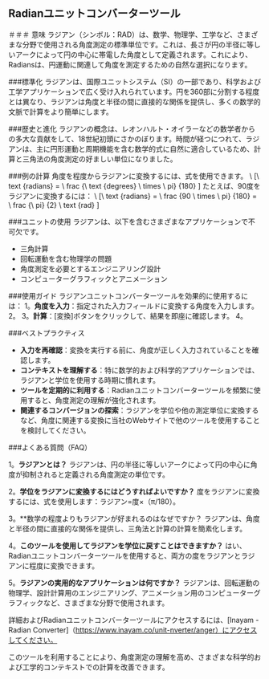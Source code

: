 ## Radianユニットコンバーターツール

＃＃＃ 意味
ラジアン（シンボル：RAD）は、数学、物理学、工学など、さまざまな分野で使用される角度測定の標準単位です。これは、長さが円の半径に等しいアークによって円の中心に帯電した角度として定義されます。これにより、Radiansは、円運動に関連して角度を測定するための自然な選択になります。

###標準化
ラジアンは、国際ユニットシステム（SI）の一部であり、科学および工学アプリケーションで広く受け入れられています。円を360部に分割する程度とは異なり、ラジアンは角度と半径の間に直接的な関係を提供し、多くの数学的文脈で計算をより簡単にします。

###歴史と進化
ラジアンの概念は、レオンハルト・オイラーなどの数学者からの多大な貢献をして、18世紀初頭にさかのぼります。時間が経つにつれて、ラジアンは、主に円形運動と周期機能を含む数学的式に自然に適合しているため、計算と三角法の角度測定の好ましい単位になりました。

###例の計算
角度を程度からラジアンに変換するには、式を使用できます。
\ [\ text {radians} = \ frac {\ text {degrees} \ times \ pi} {180} \]
たとえば、90度をラジアンに変換するには：
\ [\ text {radians} = \ frac {90 \ times \ pi} {180} = \ frac {\ pi} {2} \ text {rad} \]

###ユニットの使用
ラジアンは、以下を含むさまざまなアプリケーションで不可欠です。
- 三角計算
- 回転運動を含む物理学の問題
- 角度測定を必要とするエンジニアリング設計
- コンピューターグラフィックとアニメーション

###使用ガイド
ラジアンユニットコンバーターツールを効果的に使用するには：
1。**角度を入力**：指定された入力フィールドに変換する角度を入力します。
2。
3。**計算**：[変換]ボタンをクリックして、結果を即座に確認します。
4。

###ベストプラクティス
- **入力を再確認**：変換を実行する前に、角度が正しく入力されていることを確認します。
- **コンテキストを理解する**：特に数学的および科学的アプリケーションでは、ラジアンと学位を使用する時期に慣れます。
- **ツールを定期的に利用する**：Radianユニットコンバーターツールを頻繁に使用すると、角度測定の理解が強化されます。
- **関連するコンバージョンの探索**：ラジアンを学位や他の測定単位に変換するなど、角度に関連する変換に当社のWebサイトで他のツールを使用することを検討してください。

###よくある質問（FAQ）

1。**ラジアンとは？**
ラジアンは、円の半径に等しいアークによって円の中心に角度が抑制されると定義される角度測定の単位です。

2。**学位をラジアンに変換するにはどうすればよいですか？**
度をラジアンに変換するには、式を使用します：ラジアン=度×（π/180）。

3。**数学の程度よりもラジアンが好まれるのはなぜですか？
ラジアンは、角度と半径の間に直接的な関係を提供し、三角法と計算の計算を簡素化します。

4。**このツールを使用してラジアンを学位に戻すことはできますか？**
はい、Radianユニットコンバーターツールを使用すると、両方の度をラジアンとラジアンに程度に変換できます。

5。**ラジアンの実用的なアプリケーションは何ですか？**
ラジアンは、回転運動の物理学、設計計算用のエンジニアリング、アニメーション用のコンピューターグラフィックなど、さまざまな分野で使用されます。

詳細およびRadianユニットコンバーターツールにアクセスするには、[Inayam -Radian Converter]（https://www.inayam.co/unit-nverter/anger）にアクセスしてください。

このツールを利用することにより、角度測定の理解を高め、さまざまな科学的および工学的コンテキストでの計算を改善できます。